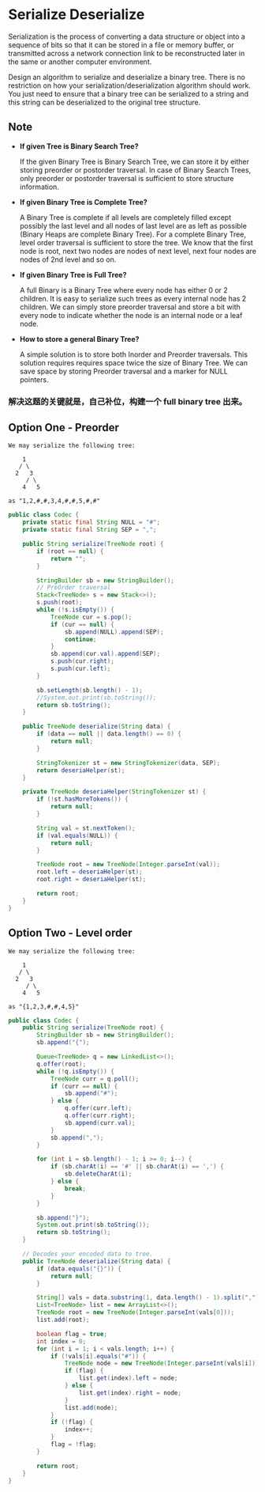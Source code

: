 # Serialize Deserialize

Serialization is the process of converting a data structure or object into a sequence of bits so that it can be stored in a file or memory buffer, or transmitted across a network connection link to be reconstructed later in the same or another computer environment.

Design an algorithm to serialize and deserialize a binary tree. There is no restriction on how your serialization/deserialization algorithm should work. You just need to ensure that a binary tree can be serialized to a string and this string can be deserialized to the original tree structure.

## Note

*   **If given Tree is Binary Search Tree?**

    If the given Binary Tree is Binary Search Tree, we can store it by either storing preorder or postorder traversal. In case of Binary Search Trees, only preorder or postorder traversal is sufficient to store structure information.
*   **If given Binary Tree is Complete Tree?**

    A Binary Tree is complete if all levels are completely filled except possibly the last level and all nodes of last level are as left as possible (Binary Heaps are complete Binary Tree). For a complete Binary Tree, level order traversal is sufficient to store the tree. We know that the first node is root, next two nodes are nodes of next level, next four nodes are nodes of 2nd level and so on.
*   **If given Binary Tree is Full Tree?**

    A full Binary is a Binary Tree where every node has either 0 or 2 children. It is easy to serialize such trees as every internal node has 2 children. We can simply store preorder traversal and store a bit with every node to indicate whether the node is an internal node or a leaf node.
*   **How to store a general Binary Tree?**

    A simple solution is to store both Inorder and Preorder traversals. This solution requires requires space twice the size of Binary Tree. We can save space by storing Preorder traversal and a marker for NULL pointers.

### 解决这题的关键就是，自己补位，构建一个 full binary tree 出来。 <a href="jie-jue-zhe-ti-de-guan-jian-jiu-shi-zi-ji-bu-wei-gou-jian-yi-ge-fullbinarytree-chu-lai" id="jie-jue-zhe-ti-de-guan-jian-jiu-shi-zi-ji-bu-wei-gou-jian-yi-ge-fullbinarytree-chu-lai"></a>

## Option One - Preorder

```
We may serialize the following tree:

    1
   / \
  2   3
     / \
    4   5

as "1,2,#,#,3,4,#,#,5,#,#"
```

```java
public class Codec {
    private static final String NULL = "#";
    private static final String SEP = ",";

    public String serialize(TreeNode root) {
        if (root == null) {
            return "";
        }

        StringBuilder sb = new StringBuilder();
        // PreOrder traversal
        Stack<TreeNode> s = new Stack<>();
        s.push(root);
        while (!s.isEmpty()) {
            TreeNode cur = s.pop();
            if (cur == null) {
                sb.append(NULL).append(SEP);
                continue;
            }
            sb.append(cur.val).append(SEP);
            s.push(cur.right);
            s.push(cur.left);
        }

        sb.setLength(sb.length() - 1);
        //System.out.print(sb.toString());
        return sb.toString();
    }

    public TreeNode deserialize(String data) {
        if (data == null || data.length() == 0) {
            return null;
        }

        StringTokenizer st = new StringTokenizer(data, SEP);
        return deseriaHelper(st);
    }

    private TreeNode deseriaHelper(StringTokenizer st) {
        if (!st.hasMoreTokens()) {
            return null;
        }

        String val = st.nextToken();
        if (val.equals(NULL)) {
            return null;
        }

        TreeNode root = new TreeNode(Integer.parseInt(val));
        root.left = deseriaHelper(st);
        root.right = deseriaHelper(st);

        return root;
    }
}
```

## Option Two - Level order

```
We may serialize the following tree:

    1
   / \
  2   3
     / \
    4   5

as "{1,2,3,#,#,4,5}"
```

```java
public class Codec {
    public String serialize(TreeNode root) {
        StringBuilder sb = new StringBuilder();
        sb.append("{");

        Queue<TreeNode> q = new LinkedList<>();
        q.offer(root);
        while (!q.isEmpty()) {
            TreeNode curr = q.poll();
            if (curr == null) {
                sb.append("#");
            } else {
                q.offer(curr.left);
                q.offer(curr.right);
                sb.append(curr.val);
            }
            sb.append(",");
        }

        for (int i = sb.length() - 1; i >= 0; i--) {
            if (sb.charAt(i) == '#' || sb.charAt(i) == ',') {
                sb.deleteCharAt(i);
            } else {
                break;
            }
        }

        sb.append("}");
        System.out.print(sb.toString());
        return sb.toString(); 
    }

    // Decodes your encoded data to tree.
    public TreeNode deserialize(String data) {
        if (data.equals("{}")) {
            return null;
        }

        String[] vals = data.substring(1, data.length() - 1).split(",");
        List<TreeNode> list = new ArrayList<>();
        TreeNode root = new TreeNode(Integer.parseInt(vals[0]));
        list.add(root);

        boolean flag = true;
        int index = 0;
        for (int i = 1; i < vals.length; i++) {
            if (!vals[i].equals("#")) {
                TreeNode node = new TreeNode(Integer.parseInt(vals[i]));
                if (flag) {
                    list.get(index).left = node;
                } else {
                    list.get(index).right = node;
                }
                list.add(node);
            }
            if (!flag) {
                index++;
            }
            flag = !flag;
        }

        return root;
    }
}
```
